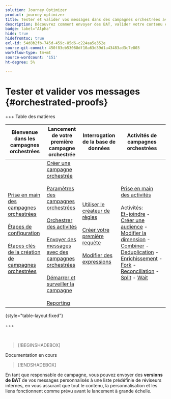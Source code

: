 ```yaml
---
solution: Journey Optimizer
product: journey optimizer
title: Tester et valider vos messages dans des campagnes orchestrées avec Journey Optimizer
description: Découvrez comment envoyer des BAT, valider votre contenu et personnaliser dans une campagne orchestrée avec Adobe Journey Optimizer
badge: label="Alpha"
hide: true
hidefromtoc: true
exl-id: 54d8b2fb-745d-459c-85d6-c224aa5e352e
source-git-commit: 450f83eb53068df10a63d39d1a43483ad3c7e803
workflow-type: tm+mt
source-wordcount: '151'
ht-degree: 5%

---
```


# Tester et valider vos messages {#orchestrated-proofs}

+++ Table des matières

| Bienvenue dans les campagnes orchestrées | Lancement de votre première campagne orchestrée | Interrogation de la base de données | Activités de campagnes orchestrées |
|---|---|---|---|
| [Prise en main des campagnes orchestrées](gs-orchestrated-campaigns.md)<br/><br/>[Étapes de configuration](configuration-steps.md)<br/><br/>[Étapes clés de la création de campagnes orchestrées](gs-campaign-creation.md) | [Créer une campagne orchestrée](create-orchestrated-campaign.md)<br/><br/>[Paramètres des campagnes orchestrées](orchestrated-campaign-settings.md)<br/><br/>[Orchestrer des activités](orchestrate-activities.md)<br/><br/>[Envoyer des messages avec des campagnes orchestrées](send-messages.md)<br/><br/>[Démarrer et surveiller la campagne](start-monitor-campaigns.md)<br/><br/>[Reporting](reporting-campaigns.md) | [Utiliser le créateur de règles](orchestrated-rule-builder.md)<br/><br/>[Créer votre première requête](build-query.md)<br/><br/>[Modifier des expressions](edit-expressions.md) | [Prise en main des activités](activities/about-activities.md)<br/><br/>Activités:<br/>[Et-joindre](activities/and-join.md) - [Créer une audience](activities/build-audience.md) - [Modifier la dimension](activities/change-dimension.md) - [Combiner](activities/combine.md) - [Deduplication](activities/deduplication.md) - [Enrichissement](activities/enrichment.md) - [Fork](activities/fork.md) - [Reconciliation](activities/reconciliation.md) - [Split](activities/split.md) - [Wait](activities/wait.md) |

{style="table-layout:fixed"}

+++

<br/>

>[!BEGINSHADEBOX]

Documentation en cours

>[!ENDSHADEBOX]

En tant que responsable de campagne, vous pouvez envoyer des **versions de BAT** de vos messages personnalisés à une liste prédéfinie de réviseurs internes, en vous assurant que tout le contenu, la personnalisation et les liens fonctionnent comme prévu avant le lancement à grande échelle.
